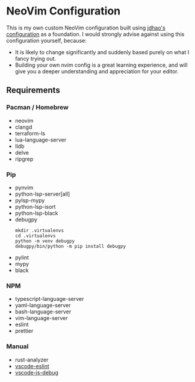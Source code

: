 # NeoVim Configuration

This is my own custom NeoVim configuration built using [jdhao's configuration](https://github.com/jdhao/nvim-config) as a foundation.
I would strongly advise against using this configuration yourself, because:
- It is likely to change significantly and suddenly based purely on what I fancy trying out.
- Building your own nvim config is a great learning experience, and will give you a deeper understanding and appreciation for your editor.

## Requirements
### Pacman / Homebrew
- neovim
- clangd
- terraform-ls
- lua-language-server
- lldb
- delve
- ripgrep

### Pip
- pynvim
- python-lsp-server[all]
- pylsp-mypy
- python-lsp-isort
- python-lsp-black
- debugpy
    ```
    mkdir .virtualenvs
    cd .virtualenvs
    python -m venv debugpy
    debugpy/bin/python -m pip install debugpy
    ```
- pylint
- mypy
- black

### NPM
- typescript-language-server
- yaml-language-server
- bash-language-server
- vim-language-server
- eslint
- prettier

### Manual
- rust-analyzer
- [vscode-eslint](https://github.com/microsoft/vscode-eslint)
- [vscode-js-debug](https://github.com/mxsdev/nvim-dap-vscode-js)
